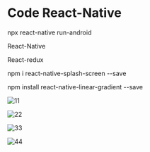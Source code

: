 # Code React-Native

npx react-native run-android

React-Native

React-redux

npm i react-native-splash-screen --save

npm install react-native-linear-gradient --save


![11](https://user-images.githubusercontent.com/23152421/153890156-5ed9cc0c-613f-4d75-9f95-80977795b304.png)

![22](https://user-images.githubusercontent.com/23152421/153889478-12386cac-e98b-4c38-93f1-b8bcaf3e9630.png)

![33](https://user-images.githubusercontent.com/23152421/153889479-1a93b2c8-bc54-47ef-94e3-2b8a2427bd27.png)

![44](https://user-images.githubusercontent.com/23152421/153889490-97e3ecc8-6d85-42ec-a5f7-b04251f3d489.png)
